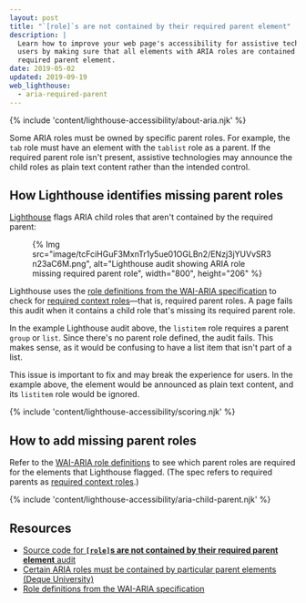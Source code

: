 ```yaml
---
layout: post
title: "`[role]`s are not contained by their required parent element"
description: |
  Learn how to improve your web page's accessibility for assistive technology
  users by making sure that all elements with ARIA roles are contained by the
  required parent element.
date: 2019-05-02
updated: 2019-09-19
web_lighthouse:
  - aria-required-parent
---
```


{% include 'content/lighthouse-accessibility/about-aria.njk' %}

Some ARIA roles must be owned by specific parent roles.
For example, the `tab` role must have
an element with the `tablist` role as a parent.
If the required parent role isn't present,
assistive technologies may announce the child roles as plain text content
rather than the intended control.

## How Lighthouse identifies missing parent roles

<a href="https://developer.chrome.com/docs/lighthouse/overview/" rel="noopener">Lighthouse</a>
flags ARIA child roles that aren't contained by the required parent:

<figure>
  {% Img src="image/tcFciHGuF3MxnTr1y5ue01OGLBn2/ENzj3jYUVvSR3n23aC6M.png", alt="Lighthouse audit showing ARIA role missing required parent role", width="800", height="206" %}
</figure>

Lighthouse uses the
<a href="https://www.w3.org/TR/wai-aria-1.1/#role_definitions" rel="noopener">role definitions from the WAI-ARIA specification</a>
to check for
<a href="https://www.w3.org/TR/wai-aria/#scope" rel="noopener">required context roles</a>—that is,
required parent roles.
A page fails this audit
when it contains a child role that's missing its required parent role.

In the example Lighthouse audit above,
the `listitem` role requires a parent `group` or `list`.
Since there's no parent role defined,
the audit fails.
This makes sense,
as it would be confusing to have a list item that isn't part of a list.

This issue is important to fix and may break the experience for users.
In the example above, the element would be announced as plain text content,
and its `listitem` role would be ignored.

{% include 'content/lighthouse-accessibility/scoring.njk' %}

## How to add missing parent roles

Refer to the
<a href="https://www.w3.org/TR/wai-aria-1.1/#role_definitions" rel="noopener">WAI-ARIA role definitions</a>
to see which parent roles are required for the elements that Lighthouse flagged.
(The spec refers to required parents as
<a href="https://www.w3.org/TR/wai-aria/#scope" rel="noopener">required context roles</a>.)

{% include 'content/lighthouse-accessibility/aria-child-parent.njk' %}

## Resources

- <a href="https://github.com/GoogleChrome/lighthouse/blob/master/lighthouse-core/audits/accessibility/aria-required-parent.js" rel="noopener">Source code for **`[role]`s are not contained by their required parent element** audit</a>
- <a href="https://dequeuniversity.com/rules/axe/3.3/aria-required-parent" rel="noopener">Certain ARIA roles must be contained by particular parent elements (Deque University)</a>
- <a href="https://www.w3.org/TR/wai-aria-1.1/#role_definitions" rel="noopener">Role definitions from the WAI-ARIA specification</a>

